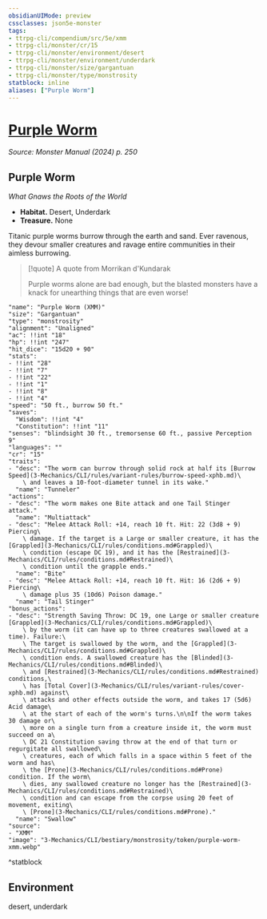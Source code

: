 ```yaml
---
obsidianUIMode: preview
cssclasses: json5e-monster
tags:
- ttrpg-cli/compendium/src/5e/xmm
- ttrpg-cli/monster/cr/15
- ttrpg-cli/monster/environment/desert
- ttrpg-cli/monster/environment/underdark
- ttrpg-cli/monster/size/gargantuan
- ttrpg-cli/monster/type/monstrosity
statblock: inline
aliases: ["Purple Worm"]
---
```

# [Purple Worm](3-Mechanics\CLI\bestiary\monstrosity/purple-worm-xmm.md)
*Source: Monster Manual (2024) p. 250*  

## Purple Worm

*What Gnaws the Roots of the World*

- **Habitat.** Desert, Underdark  
- **Treasure.** None  

Titanic purple worms burrow through the earth and sand. Ever ravenous, they devour smaller creatures and ravage entire communities in their aimless burrowing.

> [!quote] A quote from Morrikan d'Kundarak  
> 
> Purple worms alone are bad enough, but the blasted monsters have a knack for unearthing things that are even worse!


```statblock
"name": "Purple Worm (XMM)"
"size": "Gargantuan"
"type": "monstrosity"
"alignment": "Unaligned"
"ac": !!int "18"
"hp": !!int "247"
"hit_dice": "15d20 + 90"
"stats":
- !!int "28"
- !!int "7"
- !!int "22"
- !!int "1"
- !!int "8"
- !!int "4"
"speed": "50 ft., burrow 50 ft."
"saves":
  "Wisdom": !!int "4"
  "Constitution": !!int "11"
"senses": "blindsight 30 ft., tremorsense 60 ft., passive Perception 9"
"languages": ""
"cr": "15"
"traits":
- "desc": "The worm can burrow through solid rock at half its [Burrow Speed](3-Mechanics/CLI/rules/variant-rules/burrow-speed-xphb.md)\
    \ and leaves a 10-foot-diameter tunnel in its wake."
  "name": "Tunneler"
"actions":
- "desc": "The worm makes one Bite attack and one Tail Stinger attack."
  "name": "Multiattack"
- "desc": "Melee Attack Roll: +14, reach 10 ft. Hit: 22 (3d8 + 9) Piercing\
    \ damage. If the target is a Large or smaller creature, it has the [Grappled](3-Mechanics/CLI/rules/conditions.md#Grappled)\
    \ condition (escape DC 19), and it has the [Restrained](3-Mechanics/CLI/rules/conditions.md#Restrained)\
    \ condition until the grapple ends."
  "name": "Bite"
- "desc": "Melee Attack Roll: +14, reach 10 ft. Hit: 16 (2d6 + 9) Piercing\
    \ damage plus 35 (10d6) Poison damage."
  "name": "Tail Stinger"
"bonus_actions":
- "desc": "Strength Saving Throw: DC 19, one Large or smaller creature [Grappled](3-Mechanics/CLI/rules/conditions.md#Grappled)\
    \ by the worm (it can have up to three creatures swallowed at a time). Failure:\
    \ The target is swallowed by the worm, and the [Grappled](3-Mechanics/CLI/rules/conditions.md#Grappled)\
    \ condition ends. A swallowed creature has the [Blinded](3-Mechanics/CLI/rules/conditions.md#Blinded)\
    \ and [Restrained](3-Mechanics/CLI/rules/conditions.md#Restrained) conditions,\
    \ has [Total Cover](3-Mechanics/CLI/rules/variant-rules/cover-xphb.md) against\
    \ attacks and other effects outside the worm, and takes 17 (5d6) Acid damage\
    \ at the start of each of the worm's turns.\n\nIf the worm takes 30 damage or\
    \ more on a single turn from a creature inside it, the worm must succeed on a\
    \ DC 21 Constitution saving throw at the end of that turn or regurgitate all swallowed\
    \ creatures, each of which falls in a space within 5 feet of the worm and has\
    \ the [Prone](3-Mechanics/CLI/rules/conditions.md#Prone) condition. If the worm\
    \ dies, any swallowed creature no longer has the [Restrained](3-Mechanics/CLI/rules/conditions.md#Restrained)\
    \ condition and can escape from the corpse using 20 feet of movement, exiting\
    \ [Prone](3-Mechanics/CLI/rules/conditions.md#Prone)."
  "name": "Swallow"
"source":
- "XMM"
"image": "3-Mechanics/CLI/bestiary/monstrosity/token/purple-worm-xmm.webp"
```
^statblock

## Environment

desert, underdark